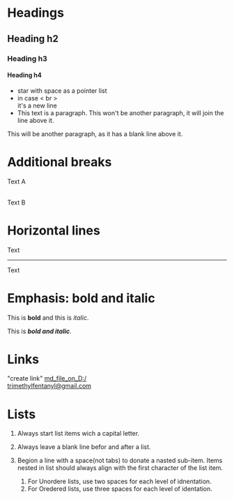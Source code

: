 # Headings
## Heading h2

### Heading h3

#### Heading h4
* star with space as a pointer list
* in case < br > <br>it's a new line<br>
* This text is a paragraph.
This won't be another paragraph, it will join the line above it.

This will be another paragraph, as it has a blank line above it.
# Additional breaks
Text A
<!-- blank line -->
<br>
<!-- blank line -->
Text B
<br>

# Horizontal lines
Text
<!-- blank line -->
----
<!-- blank line -->
Text
<br>

# Emphasis: bold and italic
This is **bold** and this is _italic_.

This is ***bold and italic***.
<br>

# Links

"create link"
[md_file_on_D:/](c:\Users\polynom\projects_gb\doc\new_world.md)<br>
[trimethylfentanyl@gmail.com](trimethylfentanyl@gmail.com)

# Lists

1. Always start list items wich a capital letter.
2. Always leave a blank line befor and after a list.
3. Begion a line with a space(not tabs) to donate a nasted sub-item. Items nested in list should always align with the first character of the list item.

    1. For Unordere lists, use two spaces for each level of idnentation.
    2. For Oredered lists, use three spaces for each level of identation.